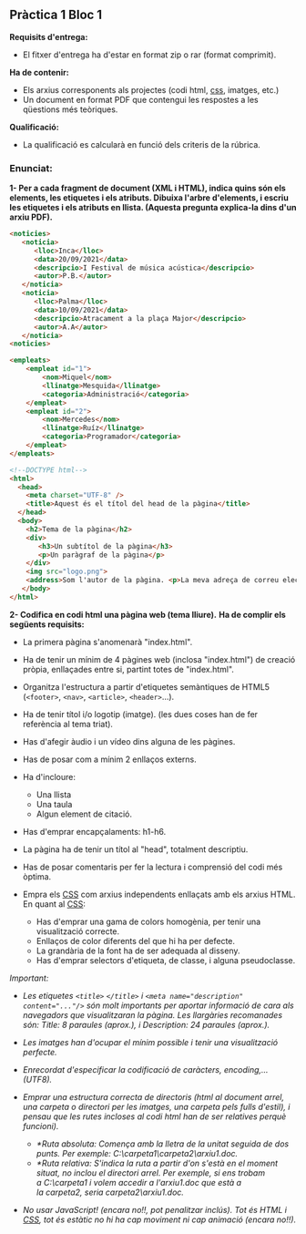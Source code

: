 ## Pràctica 1 Bloc 1

**Requisits d'entrega:** 

-   El fitxer d'entrega ha d'estar en format zip o rar (format comprimit).

**Ha de contenir:**

-   Els arxius corresponents als projectes (codi html, [css](https://aulavirtual.caib.es/c07015884/mod/book/view.php?id=8247 "CSS"), imatges, etc.)
-   Un document en format PDF que contengui les respostes a les qüestions més teòriques.

**Qualificació:**

-   La qualificació es calcularà en funció dels criteris de la rúbrica.

### **Enunciat:**

**1- Per a cada fragment de document (XML i HTML), indica quins són els elements, les etiquetes i els atributs. Dibuixa l'arbre d'elements, i escriu les etiquetes i els atributs en llista. (Aquesta pregunta explica-la dins d'un arxiu PDF).**
```html
<noticies>  
   <noticia>  
      <lloc>Inca</lloc>  
      <data>20/09/2021</data>  
      <descripcio>I Festival de música acústica</descripcio>  
      <autor>P.B.</autor>  
   </noticia>  
   <noticia>  
      <lloc>Palma</lloc>  
      <data>10/09/2021</data>  
      <descripcio>Atracament a la plaça Major</descripcio>  
      <autor>A.A</autor>  
   </noticia>  
<noticies>
```
```html
<empleats>  
    <empleat id="1">  
        <nom>Miquel</nom>  
        <llinatge>Mesquida</llinatge>  
        <categoria>Administració</categoria>  
    </empleat>  
    <empleat id="2">  
        <nom>Mercedes</nom>  
        <llinatge>Ruíz</llinatge>  
        <categoria>Programador</categoria>  
    </empleat>  
</empleats>
```
```html
<!--DOCTYPE html-->  
<html>  
  <head>  
    <meta charset="UTF-8" />  
    <title>Aquest és el títol del head de la pàgina</title>  
  </head>  
  <body>  
    <h2>Tema de la pàgina</h2>  
    <div>  
       <h3>Un subtítol de la pàgina</h3>  
       <p>Un paràgraf de la pàgina</p>  
    </div>  
    <img src="logo.png">  
    <address>Som l'autor de la pàgina. <p>La meva adreça de correu electrònic és yyy@yyy.es<p></address>  
   </body>  
</html>
```
**2- Codifica en codi html una pàgina web (tema lliure).** **Ha de complir els següents requisits:**

- La primera pàgina s'anomenarà "index.html".
- Ha de tenir un mínim de 4 pàgines web (inclosa "index.html") de creació pròpia, enllaçades entre si, partint totes de "index.html".
- Organitza l'estructura a partir d'etiquetes semàntiques de HTML5 (`<footer>`, `<nav>`, `<article>`, `<header>`...).
- Ha de tenir títol i/o logotip (imatge). (les dues coses han de fer referència al tema triat).

- Has d'afegir àudio i un vídeo dins alguna de les pàgines.

- Has de posar com a mínim 2 enllaços externs.

- Ha d'incloure:
	- Una llista
	- Una taula
    - Algun element de citació.

- Has d'emprar encapçalaments: h1-h6.

- La pàgina ha de tenir un títol al "head", totalment descriptiu.

- Has de posar comentaris per fer la lectura i comprensió del codi més òptima.

- Empra els [CSS](https://aulavirtual.caib.es/c07015884/mod/book/view.php?id=8247 "CSS") com arxius independents enllaçats amb els arxius HTML. En quant al [CSS](https://aulavirtual.caib.es/c07015884/mod/book/view.php?id=8247 "CSS"):
	- Has d'emprar una gama de colors homogènia, per tenir una visualització correcte.
    - Enllaços de color diferents del que hi ha per defecte.
    - La grandària de la font ha de ser adequada al disseny.
    - Has d'emprar selectors d'etiqueta, de classe, i alguna pseudoclasse.

_Important:_  

-   _Les etiquetes `<title>` `</title>` i `<meta name="description" content="..."/>` són molt importants per aportar informació de cara als navegadors que visualitzaran la pàgina. Les llargàries recomanades són: Title: 8 paraules (aprox.), i Description: 24 paraules (aprox.)._
-   _Les imatges han d'ocupar el mínim possible i tenir una visualització perfecte._ 
-   _Enrecordat d'especificar la codificació de caràcters, encoding,...(UTF8)._
-   _Emprar una estructura correcta de directoris (html al document arrel, una carpeta o directori per les imatges, una carpeta pels fulls d'estil), i pensau que les rutes incloses al codi html han de ser relatives perquè funcioni)._

	-   _*Ruta absoluta: Comença amb la lletra de la unitat seguida de dos punts. Per exemple: C:\carpeta1\carpeta2\arxiu1.doc._
	-   _*Ruta relativa: S'indica la ruta a partir d'on s'està en el moment situat, no inclou el directori arrel. Per exemple, si ens trobam a C:\carpeta1 i volem accedir a l'arxiu1.doc que està a la carpeta2, seria carpeta2\arxiu1.doc._

-   _No usar JavaScript! (encara no!!, pot penalitzar inclús). Tot és HTML i [CSS](https://aulavirtual.caib.es/c07015884/mod/book/view.php?id=8247 "CSS"), tot és estàtic no hi ha cap moviment ni cap animació (encara no!!)._